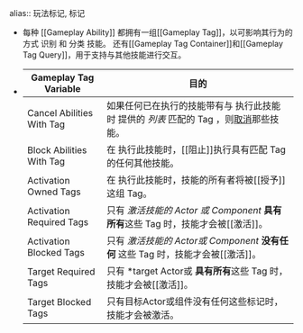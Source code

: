 alias:: 玩法标记, 标记

- 每种 [[Gameplay Ability]] 都拥有一组[[Gameplay Tag]]，以可影响其行为的方式 识别 和 分类 技能。
  还有[[Gameplay Tag Container]]和[[Gameplay Tag Query]]，用于支持与其他技能进行交互。
- |Gameplay Tag Variable|目的|
  |--|--|
  |Cancel Abilities With Tag|如果任何已在执行的技能带有与 执行此技能时 提供的 *列表* 匹配的 Tag ，则[取消]([[取消技能]])那些技能。|
  |Block Abilities With Tag|在 执行此技能时，[[阻止]]执行具有匹配 Tag 的任何其他技能。|
  |Activation Owned Tags|在 执行此技能时，技能的所有者将被[[授予]]这组 Tag。|
  |Activation Required Tags|只有 *激活技能的 Actor 或 Component* **具有所有**这些 Tag 时，技能才会被[[激活]]。|
  |Activation Blocked Tags|只有 *激活技能的 Actor或 Component* **没有任何** 这些 Tag 时，技能才会被[[激活]]。|
  |Target Required Tags|只有 *target Actor或 **具有所有**这些 Tag 时，技能才会被[[激活]]。|
  |Target Blocked Tags|只有目标Actor或组件没有任何这些标记时，技能才会被激活。|